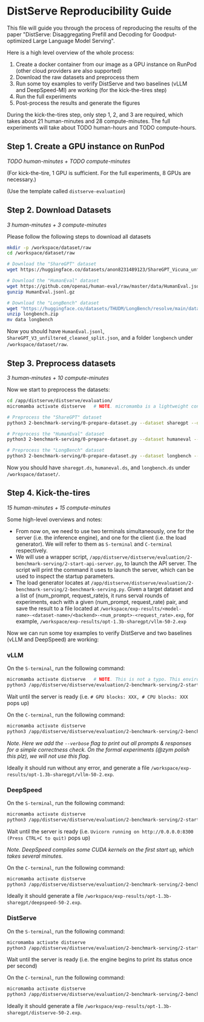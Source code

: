# DistServe Reproducibility Guide

This file will guide you through the process of reproducing the results of the paper "DistServe: Disaggregating Prefill and Decoding for Goodput-optimized Large Language Model Serving".

Here is a high level overview of the whole process:
1. Create a docker container from our image as a GPU instance on RunPod (other cloud providers are also supported)
2. Download the raw datasets and preprocess them
3. Run some toy examples to verify DistServe and two baselines (vLLM and DeepSpeed-MI) are working (for the kick-the-tires step)
4. Run the full experiments
5. Post-process the results and generate the figures

During the kick-the-tires step, only step 1, 2, and 3 are required, which takes about 21 human-minutes and 28 compute-minutes. The full experiments will take about TODO human-hours and TODO compute-hours.

## Step 1. Create a GPU instance on RunPod

*TODO human-minutes + TODO compute-minutes*

(For kick-the-tire, 1 GPU is sufficient. For the full experiments, 8 GPUs are necessary.)

(Use the template called `distserve-evaluation`)

## Step 2. Download Datasets

*3 human-minutes + 3 compute-minutes*

Please follow the following steps to download all datasets

```bash
mkdir -p /workspace/dataset/raw
cd /workspace/dataset/raw

# Download the "ShareGPT" dataset
wget https://huggingface.co/datasets/anon8231489123/ShareGPT_Vicuna_unfiltered/resolve/main/ShareGPT_V3_unfiltered_cleaned_split.json

# Download the "HumanEval" dataset
wget https://github.com/openai/human-eval/raw/master/data/HumanEval.jsonl.gz
gunzip HumanEval.jsonl.gz

# Download the "LongBench" dataset
wget "https://huggingface.co/datasets/THUDM/LongBench/resolve/main/data.zip?download=true" -O longbench.zip
unzip longbench.zip
mv data longbench
```

Now you should have `HumanEval.jsonl`, `ShareGPT_V3_unfiltered_cleaned_split.json`, and a folder `longbench` under `/workspace/dataset/raw`.

## Step 3. Preprocess datasets

*3 human-minutes + 10 compute-minutes*

Now we start to preprocess the datasets:

```bash
cd /app/distserve/distserve/evaluation/
micromamba activate distserve	# NOTE. micromamba is a lightweight conda-like package manager

# Preprocess the "ShareGPT" dataset
python3 2-benchmark-serving/0-prepare-dataset.py --dataset sharegpt --dataset-path /workspace/dataset/raw/ShareGPT_V3_unfiltered_cleaned_split.json --tokenizer facebook/opt-13b --output-path /workspace/dataset/sharegpt.ds

# Preprocess the "HumanEval" dataset
python3 2-benchmark-serving/0-prepare-dataset.py --dataset humaneval --dataset-path /workspace/dataset/raw/HumanEval.jsonl --tokenizer facebook/opt-13b --output-path /workspace/dataset/humaneval.ds

# Preprocess the "LongBench" dataset
python3 2-benchmark-serving/0-prepare-dataset.py --dataset longbench --dataset-path /workspace/dataset/raw/longbench/ --tokenizer facebook/opt-13b --output-path /workspace/dataset/longbench.ds
```

Now you should have `sharegpt.ds`, `humaneval.ds`, and `longbench.ds` under `/workspace/dataset/`.

## Step 4. Kick-the-tires

*15 human-minutes + 15 compute-minutes*

Some high-level overviews and notes:
- From now on, we need to use two terminals simultaneously, one for the server (i.e. the inference engine), and one for the client (i.e. the load generator). We will refer to them as `S-terminal` and `C-terminal` respectively.
- We will use a wrapper script, `/app/distserve/distserve/evaluation/2-benchmark-serving/2-start-api-server.py`, to launch the API server. The script will print the command it uses to launch the server, which can be used to inspect the startup parameters.
- The load generator locates at `/app/distserve/distserve/evaluation/2-benchmark-serving/2-benchmark-serving.py`. Given a target dataset and a list of (num_prompt, request_rate)s, it runs serval rounds of experiments, each with a given (num_prompt, request_rate) pair, and save the result to a file located at `/workspace/exp-results/<model-name>-<dataset-name>/<backend>-<num_prompt>-<request_rate>.exp`, for example, `/workspace/exp-results/opt-1.3b-sharegpt/vllm-50-2.exp`

Now we can run some toy examples to verify DistServe and two baselines (vLLM and DeepSpeed) are working:

### vLLM

On the `S-terminal`, run the following command:

```bash
micromamba activate distserve	# NOTE. This is not a typo. This environment is for the wrapper script
python3 /app/distserve/distserve/evaluation/2-benchmark-serving/2-start-api-server.py --backend vllm --model facebook/opt-1.3b
```

Wait until the server is ready (i.e. `# GPU blocks: XXX, # CPU blocks: XXX` pops up)

On the `C-terminal`, run the following command:

```bash
micromamba activate distserve
python3 /app/distserve/distserve/evaluation/2-benchmark-serving/2-benchmark-serving.py --backend vllm --dataset /workspace/dataset/sharegpt.ds --num-prompts-req-rates "[(50, 2)]" --verbose
```

*Note. Here we add the `--verbose` flag to print out all prompts & responses for a simple correctness check. On the formal experiments (@zym polish this plz), we will not use this flag.*

Ideally it should run without any error, and generate a file `/workspace/exp-results/opt-1.3b-sharegpt/vllm-50-2.exp`.

### DeepSpeed

On the `S-terminal`, run the following command:

```bash
micromamba activate distserve
python3 /app/distserve/distserve/evaluation/2-benchmark-serving/2-start-api-server.py --backend deepspeed --model facebook/opt-1.3b
```

Wait until the server is ready (i.e. `Uvicorn running on http://0.0.0.0:8300 (Press CTRL+C to quit)` pops up)

*Note. DeepSpeed compiles some CUDA kernels on the first start up, which takes several minutes.*

On the `C-terminal`, run the following command:

```bash
micromamba activate distserve
python3 /app/distserve/distserve/evaluation/2-benchmark-serving/2-benchmark-serving.py --backend deepspeed --dataset /workspace/dataset/sharegpt.ds --num-prompts-req-rates "[(50, 2)]" --verbose
```

Ideally it should generate a file `/workspace/exp-results/opt-1.3b-sharegpt/deepspeed-50-2.exp`.

### DistServe

On the `S-terminal`, run the following command:

```bash
micromamba activate distserve
python3 /app/distserve/distserve/evaluation/2-benchmark-serving/2-start-api-server.py --backend distserve --model facebook/opt-1.3b
```

Wait until the server is ready (i.e. the engine begins to print its status once per second)

On the `C-terminal`, run the following command:

```bash
micromamba activate distserve
python3 /app/distserve/distserve/evaluation/2-benchmark-serving/2-benchmark-serving.py --backend distserve --dataset /workspace/dataset/sharegpt.ds --num-prompts-req-rates "[(50, 2)]" --verbose
```

Ideally it should generate a file `/workspace/exp-results/opt-1.3b-sharegpt/distserve-50-2.exp`.
